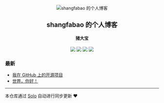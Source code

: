 <p align="center"><img alt="shangfabao 的个人博客" src="https://static.b3log.org/images/brand/solo-32.png"></p><h2 align="center">
shangfabao 的个人博客
</h2>

<h4 align="center">猪大宝</h4>
<p align="center"><a title="shangfabao 的个人博客" target="_blank" href="https://github.com/shangfabao/solo-blog"><img src="https://img.shields.io/github/last-commit/shangfabao/solo-blog.svg?style=flat-square&color=FF9900"></a>
<a title="GitHub repo size in bytes" target="_blank" href="https://github.com/shangfabao/solo-blog"><img src="https://img.shields.io/github/repo-size/shangfabao/solo-blog.svg?style=flat-square"></a>
<a title="Solo Version" target="_blank" href="https://github.com/b3log/solo/releases"><img src="https://img.shields.io/badge/solo-3.6.6-f1e05a.svg?style=flat-square&color=blueviolet"></a>
<a title="Hits" target="_blank" href="https://github.com/b3log/hits"><img src="https://hits.b3log.org/shangfabao/solo-blog.svg"></a></p>

### 最新

* [我在 GitHub 上的开源项目](https://www.shangfabao.com/my-github-repos)
* [世界，你好！](https://www.shangfabao.com/hello-solo)



---

本仓库通过 [Solo](https://github.com/b3log/solo) 自动进行同步更新 ❤️ 